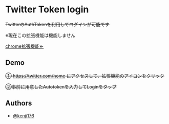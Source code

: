
# Twitter Token login

~~TwitterのAuthTokenを利用してログインが可能です~~ 

※現在この拡張機能は機能しません

[chrome拡張機能←](https://chrome.google.com/webstore/detail/twitter-token-login/gceojnffehjfnkoifconnifeameehhad?hl=ja&authuser=0)


## Demo

~~➀ https://twitter.com/home
にアクセスして、拡張機能のアイコンをクリック~~ 

~~➁事前に用意したAutotokenを入力してLoginをタップ~~ 


## Authors

- [@kenji176](https://www.github.com/kenji176)

